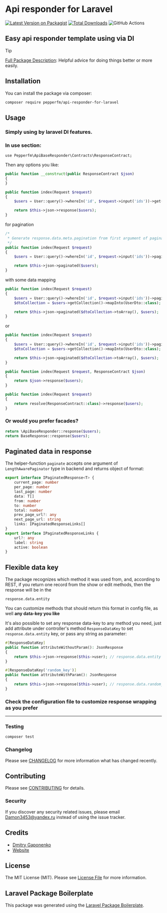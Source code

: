 # Api responder for Laravel

[![Latest Version on Packagist](https://img.shields.io/packagist/v/pepperfm/api-responder-for-laravel.svg?style=flat-square)](https://packagist.org/packages/pepperfm/api-responder--for-laravel)
[![Total Downloads](https://img.shields.io/packagist/dt/pepperfm/api-responder-for-laravel.svg?style=flat-square)](https://packagist.org/packages/pepperfm/api-responder-for-laravel)
![GitHub Actions](https://github.com/pepperfm/api-responder-for-laravel/actions/workflows/main.yml/badge.svg)

## Easy api responder template using via DI

> [!TIP]
> <a href="https://pepperfm.github.io/api-responder-for-laravel" target="_blank">Full Package Description</a>: Helpful advice for doing things better or more easily.

## Installation

You can install the package via composer:

```bash
composer require pepperfm/api-responder-for-laravel
```

## Usage
### Simply using by laravel DI features.

### In use section:

`use Pepperfm\ApiBaseResponder\Contracts\ResponseContract;`

Then any options you like:

```php
public function __construct(public ResponseContract $json)
{
}

public function index(Request $request)
{
    $users = User::query()->whereIn('id', $request->input('ids'))->get();

    return $this->json->response($users);
}
```
for pagination
```php
/*
 * Generate response.data.meta.pagination from first argument of paginated() method  
 */
public function index(Request $request)
{
    $users = User::query()->whereIn('id', $request->input('ids'))->paginate();

    return $this->json->paginated($users);
}
```
with some data mapping
```php
public function index(Request $request)
{
    $users = User::query()->whereIn('id', $request->input('ids'))->paginate();
    $dtoCollection = $users->getCollection()->mapInto(UserDto::class);

    return $this->json->paginated($dtoCollection->toArray(), $users);
}
```
or
```php
public function index(Request $request)
{
    $users = User::query()->whereIn('id', $request->input('ids'))->paginate();
    $dtoCollection = $users->getCollection()->mapInto(UserDto::class);

    return $this->json->paginated($dtoCollection->toArray(), $users);
}

public function index(Request $request, ResponseContract $json)
{
    return $json->response($users);
}

public function index(Request $request)
{
    return resolve(ResponseContract::class)->response($users);
}
```
### Or would you prefer facades?
```php
return \ApiBaseResponder::response($users);
return BaseResponse::response($users);
```

## Paginated data in response

The helper-function `paginate` accepts one argument of `LengthAwarePaginator` type in backend and returns object of format:
```ts
export interface IPaginatedResponse<T> {
    current_page: number
    per_page: number
    last_page: number
    data: T[]
    from: number
    to: number
    total: number
    prev_page_url?: any
    next_page_url: string
    links: IPaginatedResponseLinks[]
}
export interface IPaginatedResponseLinks {
    url?: any
    label: string
    active: boolean
}
```

## Flexible data key
The package recognizes which method it was used from, and, according to REST, if you return one record from the show or edit methods, then the response will be in the
```
response.data.entity
```
You can customize methods that should return this format in config file, as well **any data-key you like**

It's also possible to set any response data-key to any method you need, just add attribute under controller's method `ResponseDataKey` to set `response.data.entity` key, or pass any string as parameter:
```php
#[ResponseDataKey]
public function attributeWithoutParam(): JsonResponse
{
    return $this->json->response($this->user); // response.data.entity
}

#[ResponseDataKey('random_key')]
public function attributeWithParam(): JsonResponse
{
    return $this->json->response($this->user); // response.data.random_key
}
```

### Check the configuration file to customize response wrapping as you prefer

---

[//]: # (## Console)

[//]: # (If you want to add `OAuthError&#40;&#41;` method, please, run)

[//]: # (```bash)

[//]: # (php artisan api-responder:init)

[//]: # (```)

[//]: # (command.)

### Testing

```bash
composer test
```

### Changelog

Please see [CHANGELOG](CHANGELOG.md) for more information what has changed recently.

## Contributing

Please see [CONTRIBUTING](CONTRIBUTING.md) for details.

### Security

If you discover any security related issues, please email Damon3453@yandex.ru instead of using the issue tracker.

## Credits

-   [Dmitry Gaponenko](https://github.com/pepperfm)
-   [Website](https://pepperfm.ru)

## License

The MIT License (MIT). Please see [License File](LICENSE.md) for more information.

## Laravel Package Boilerplate

This package was generated using the [Laravel Package Boilerplate](https://laravelpackageboilerplate.com).
